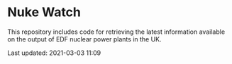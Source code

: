 # Nuke Watch

This repository includes code for retrieving the latest information available on the output of EDF nuclear power plants in the UK.

Last updated: 2021-03-03 11:09